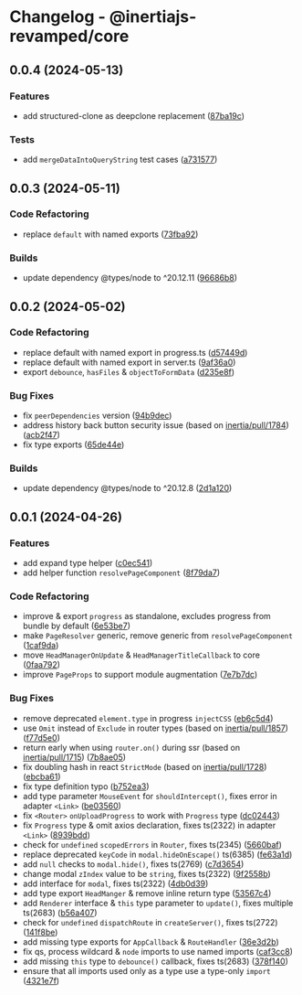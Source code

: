 # Changelog - @inertiajs-revamped/core

## 0.0.4 (2024-05-13)

### Features

- add structured-clone as deepclone replacement ([87ba19c](https://github.com/inertiajs-revamped/inertia/commit/87ba19c))

### Tests

- add `mergeDataIntoQueryString` test cases ([a731577](https://github.com/inertiajs-revamped/inertia/commit/a731577))

## 0.0.3 (2024-05-11)

### Code Refactoring

- replace `default` with named exports ([73fba92](https://github.com/inertiajs-revamped/inertia/commit/73fba92))

### Builds

- update dependency @types/node to ^20.12.11 ([96686b8](https://github.com/inertiajs-revamped/inertia/commit/96686b8))

## 0.0.2 (2024-05-02)

### Code Refactoring

- replace default with named export in progress.ts ([d57449d](https://github.com/inertiajs-revamped/inertia/commit/d57449d))
- replace default with named export in server.ts ([9af36a0](https://github.com/inertiajs-revamped/inertia/commit/9af36a0))
- export `debounce`, `hasFiles` & `objectToFormData` ([d235e8f](https://github.com/inertiajs-revamped/inertia/commit/d235e8f))

### Bug Fixes

- fix `peerDependencies` version ([94b9dec](https://github.com/inertiajs-revamped/inertia/commit/94b9dec))
- address history back button security issue (based on [inertia/pull/1784](https://github.com/inertiajs/inertia/pull/1784)) ([acb2f47](https://github.com/inertiajs-revamped/inertia/commit/acb2f47))
- fix type exports ([65de44e](https://github.com/inertiajs-revamped/inertia/commit/65de44e))

### Builds

- update dependency @types/node to ^20.12.8 ([2d1a120](https://github.com/inertiajs-revamped/inertia/commit/2d1a120))

## 0.0.1 (2024-04-26)

### Features

- add expand type helper ([c0ec541](https://github.com/inertiajs-revamped/inertia/commit/c0ec541))
- add helper function `resolvePageComponent` ([8f79da7](https://github.com/inertiajs-revamped/inertia/commit/8f79da7))

### Code Refactoring

- improve & export `progress` as standalone, excludes progress from bundle by default ([6e53be7](https://github.com/inertiajs-revamped/inertia/commit/6e53be7))
- make `PageResolver` generic, remove generic from `resolvePageComponent` ([1caf9da](https://github.com/inertiajs-revamped/inertia/commit/1caf9da))
- move `HeadManagerOnUpdate` & `HeadManagerTitleCallback` to core ([0faa792](https://github.com/inertiajs-revamped/inertia/commit/0faa792))
- improve `PageProps` to support module augmentation ([7e7b7dc](https://github.com/inertiajs-revamped/inertia/commit/7e7b7dc))

### Bug Fixes

- remove deprecated `element.type` in progress `injectCSS` ([eb6c5d4](https://github.com/inertiajs-revamped/inertia/commit/eb6c5d4))
- use `Omit` instead of `Exclude` in router types (based on [inertia/pull/1857](https://github.com/inertiajs/inertia/pull/1857)) ([f77d5e0](https://github.com/inertiajs-revamped/inertia/commit/f77d5e0))
- return early when using `router.on()` during ssr (based on [inertia/pull/1715](https://github.com/inertiajs/inertia/pull/1715)) ([7b8ae05](https://github.com/inertiajs-revamped/inertia/commit/7b8ae05))
- fix doubling hash in react `StrictMode` (based on [inertia/pull/1728](https://github.com/inertiajs/inertia/pull/1728)) ([ebcba61](https://github.com/inertiajs-revamped/inertia/commit/ebcba61))
- fix type definition typo ([b752ea3](https://github.com/inertiajs-revamped/inertia/commit/b752ea3))
- add type parameter `MouseEvent` for `shouldIntercept()`, fixes error in adapter `<Link>` ([be03560](https://github.com/inertiajs-revamped/inertia/commit/be03560))
- fix `<Router>` `onUploadProgress` to work with `Progress` type ([dc02443](https://github.com/inertiajs-revamped/inertia/commit/dc02443))
- fix `Progress` type & omit axios declaration, fixes ts(2322) in adapter `<Link>` ([8939bdd](https://github.com/inertiajs-revamped/inertia/commit/8939bdd))
- check for `undefined` `scopedErrors` in `Router`, fixes ts(2345) ([5660baf](https://github.com/inertiajs-revamped/inertia/commit/5660baf))
- replace deprecated `keyCode` in `modal.hideOnEscape()` ts(6385) ([fe63a1d](https://github.com/inertiajs-revamped/inertia/commit/fe63a1d))
- add `null` checks to `modal.hide()`, fixes ts(2769) ([c7d3654](https://github.com/inertiajs-revamped/inertia/commit/c7d3654))
- change modal `zIndex` value to be `string`, fixes ts(2322) ([9f2558b](https://github.com/inertiajs-revamped/inertia/commit/9f2558b))
- add interface for `modal`, fixes ts(2322) ([4db0d39](https://github.com/inertiajs-revamped/inertia/commit/4db0d39))
- add type export `HeadManger` & remove inline return type ([53567c4](https://github.com/inertiajs-revamped/inertia/commit/53567c4))
- add `Renderer` interface & `this` type parameter to `update()`, fixes multiple ts(2683) ([b56a407](https://github.com/inertiajs-revamped/inertia/commit/b56a407))
- check for `undefined` `dispatchRoute` in `createServer()`, fixes ts(2722) ([141f8be](https://github.com/inertiajs-revamped/inertia/commit/141f8be))
- add missing type exports for `AppCallback` & `RouteHandler` ([36e3d2b](https://github.com/inertiajs-revamped/inertia/commit/36e3d2b))
- fix qs, process wildcard & `node` imports to use named imports ([caf3cc8](https://github.com/inertiajs-revamped/inertia/commit/caf3cc8))
- add missing `this` type to `debounce()` callback, fixes ts(2683) ([378f140](https://github.com/inertiajs-revamped/inertia/commit/378f140))
- ensure that all imports used only as a type use a type-only `import` ([4321e7f](https://github.com/inertiajs-revamped/inertia/commit/4321e7f))
